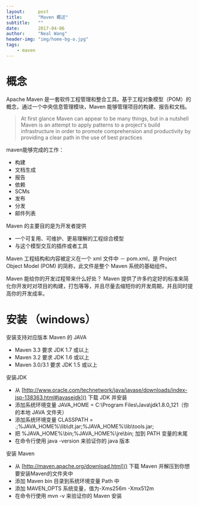 ```yaml
---
layout:     post
title:      "Maven 概述"
subtitle:   ""
date:       2017-04-06
author:     "Neal Wang"
header-img: "img/home-bg-o.jpg"
tags: 
    - maven
---
```


# 概念
Apache Maven 是一套软件工程管理和整合工具。基于工程对象模型（POM）的概念，通过一个中央信息管理模块，Maven 能够管理项目的构建、报告和文档。
> At first glance Maven can appear to be many things, but in a nutshell Maven is an attempt to apply patterns to a project's build infrastructure in order to promote comprehension and productivity by providing a clear path in the use of best practices

maven能够完成的工作：
* 构建
* 文档生成
* 报告
* 依赖
* SCMs
* 发布
* 分发
* 邮件列表

Maven 的主要目的是为开发者提供
* 一个可复用、可维护、更易理解的工程综合模型
* 与这个模型交互的插件或者工具

Maven 工程结构和内容被定义在一个 xml 文件中 － pom.xml，是 Project Object Model (POM) 的简称，此文件是整个 Maven 系统的基础组件。

Maven 能给你的开发过程带来什么好处？
Maven 提供了许多约定好的标准来简化你开发时对项目的构建，打包等等，并且尽量去缩短你的开发周期，并且同时提高你的开发成率。

# 安装 （windows）
安装支持对应版本 Maven 的 JAVA
* Maven 3.3 要求 JDK 1.7 或以上
* Maven 3.2 要求 JDK 1.6 或以上
* Maven 3.0/3.1 要求 JDK 1.5 或以上

安装JDK
* 从 [http://www.oracle.com/technetwork/java/javase/downloads/index-jsp-138363.html#javasejdk]() 下载 JDK 并安装
* 添加系统环境变量 JAVA_HOME = C:\Program Files\Java\jdk1.8.0_121（你的本地 JAVA 文件夹）
* 添加系统环境变量 CLASSPATH = .;%JAVA_HOME%\lib\dt.jar;%JAVA_HOME%\lib\tools.jar;
* 把 %JAVA_HOME%\bin;%JAVA_HOME%\jre\bin; 加到 PATH 变量的末尾
* 在命令行使用 java -version 来验证你的 java 版本

安装 Maven
* 从 [http://maven.apache.org/download.html]() 下载 Maven 并解压到你想要安装Maven的文件夹中
* 添加 Maven bin 目录到系统环境变量 Path 中
* 添加 MAVEN_OPTS 系统变量，值为-Xms256m -Xmx512m
* 在命令行使用 mvn -v 来验证你的 Maven 安装